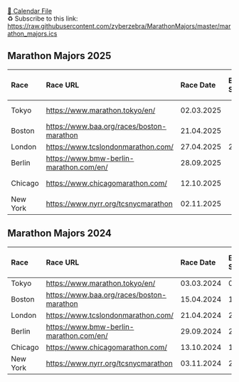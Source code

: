 [📅 Calendar File](marathon_majors.ics)  
♻️ Subscribe to this link: https://raw.githubusercontent.com/zyberzebra/MarathonMajors/master/marathon_majors.ics
## Marathon Majors 2025
| Race     | Race URL                                  | Race Date   | Entry Time Start   | Entry Time End   | Expected Time Frame   |
|:---------|:------------------------------------------|:------------|:-------------------|:-----------------|:----------------------|
| Tokyo    | https://www.marathon.tokyo/en/            | 02.03.2025  |                    |                  | 06.2024-07.2024       |
| Boston   | https://www.baa.org/races/boston-marathon | 21.04.2025  |                    |                  | 09.2024               |
| London   | https://www.tcslondonmarathon.com/        | 27.04.2025  | 20.04.2024         | 26.04.2024       |                       |
| Berlin   | https://www.bmw-berlin-marathon.com/en/   | 28.09.2025  |                    |                  | 09.2024               |
| Chicago  | https://www.chicagomarathon.com/          | 12.10.2025  |                    |                  | 10.2024-11.2024       |
| New York | https://www.nyrr.org/tcsnycmarathon       | 02.11.2025  |                    |                  | 02.2025               |

## Marathon Majors 2024
| Race     | Race URL                                  | Race Date   | Entry Time Start   | Entry Time End   | Expected Time Frame   |
|:---------|:------------------------------------------|:------------|:-------------------|:-----------------|:----------------------|
| Tokyo    | https://www.marathon.tokyo/en/            | 03.03.2024  | 01.08.2023         | 10.08.2023       |                       |
| Boston   | https://www.baa.org/races/boston-marathon | 15.04.2024  | 11.09.2023         | 15.09.2023       |                       |
| London   | https://www.tcslondonmarathon.com/        | 21.04.2024  | 22.04.2023         | 27.04.2023       |                       |
| Berlin   | https://www.bmw-berlin-marathon.com/en/   | 29.09.2024  | 29.09.2023         | 16.11.2023       |                       |
| Chicago  | https://www.chicagomarathon.com/          | 13.10.2024  | 17.10.2023         | 16.11.2023       |                       |
| New York | https://www.nyrr.org/tcsnycmarathon       | 03.11.2024  | 28.02.2024         | 21.03.2024       |                       |
